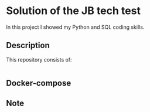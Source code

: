 # Solution of the JB tech test

In this project I showed my Python and SQL coding skills.

## Description

This repository consists of:

```
```

## Docker-compose

## Note
